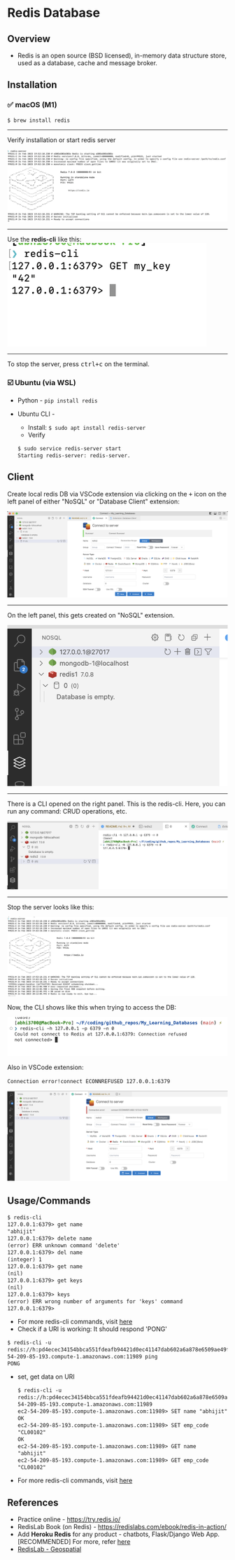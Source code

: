 # Redis Database

## Overview

- Redis is an open source (BSD licensed), in-memory data structure store, used as a database, cache and message broker.

## Installation

### ✅ macOS (M1)

```console
$ brew install redis
```

---

Verify installation or start redis server

![](../img/redis-mac-server-start.png)

---

Use the **redis-cli** like this:
![](../img/redis_cli.png)

---

To stop the server, press <kbd>ctrl+c</kbd> on the terminal.

### ☑️ Ubuntu (via WSL)

- Python - `pip install redis`
- Ubuntu CLI -

  - Install: `$ sudo apt install redis-server`
  - Verify

  ```console
  $ sudo service redis-server start
  Starting redis-server: redis-server.
  ```

## Client

Create local redis DB via VSCode extension via clicking on the <kbd>+</kbd> icon on the left panel of either "NoSQL" or "Database Client" extension:

![](../img/redis-vscode-ext-create-db-left-panel.png)

---

On the left panel, this gets created on "NoSQL" extension.

![](../img/redis-vscode-ext-left-panel.png)

---

There is a CLI opened on the right panel. This is the redis-cli. Here, you can run any command: CRUD operations, etc.

![](../img/redis-vscode-cli.png)

---

Stop the server looks like this:

![](../img/redis-cli-stop-server.png)

Now, the CLI shows like this when trying to access the DB:

![](../img/redis-cli-db-not-found.png)

Also in VSCode extension:

`Connection error!connect ECONNREFUSED 127.0.0.1:6379`

![](../img/redis-vscode-ext-db-not-found.png)

## Usage/Commands

```console
$ redis-cli
127.0.0.1:6379> get name
"abhijit"
127.0.0.1:6379> delete name
(error) ERR unknown command 'delete'
127.0.0.1:6379> del name
(integer) 1
127.0.0.1:6379> get name
(nil)
127.0.0.1:6379> get keys
(nil)
127.0.0.1:6379> keys
(error) ERR wrong number of arguments for 'keys' command
127.0.0.1:6379>
```

- For more redis-cli commands, visit [here](https://redis.io/docs/ui/cli/)
- Check if a URI is working: It should respond 'PONG'

```console
$ redis-cli -u redis://h:pd4ecec34154bbca551fdeafb94421d0ec41147dab602a6a878e6509ae49f638a@ec2-54-209-85-193.compute-1.amazonaws.com:11989 ping
PONG
```

- set, get data on URI

  ```console
  $ redis-cli -u redis://h:pd4ecec34154bbca551fdeafb94421d0ec41147dab602a6a878e6509ae49f638a@ec2-54-209-85-193.compute-1.amazonaws.com:11989
  ec2-54-209-85-193.compute-1.amazonaws.com:11989> SET name "abhijit"
  OK
  ec2-54-209-85-193.compute-1.amazonaws.com:11989> SET emp_code "CL00102"
  OK
  ec2-54-209-85-193.compute-1.amazonaws.com:11989> GET name
  "abhijit"
  ec2-54-209-85-193.compute-1.amazonaws.com:11989> GET emp_code
  "CL00102"
  ```

- For more redis-cli commands, visit [here](https://redis.io/topics/rediscli)

## References

- Practice online - https://try.redis.io/
- RedisLab Book (on Redis) - https://redislabs.com/ebook/redis-in-action/
- Add **Heroku Redis** for any product - chatbots, Flask/Django Web App. [RECOMMENDED] For more, refer [here](https://github.com/abhi3700/Telegram_Bot_tutorials/tree/master/server)
- [RedisLab - Geospatial](https://github.com/Altoros/redis-labs-use-cases/tree/master/geospatial)
